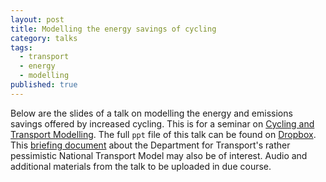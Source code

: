 ```yaml
---
layout: post
title: Modelling the energy savings of cycling
category: talks
tags: 
  - transport
  - energy
  - modelling
published: true
---
```


Below are the slides of a talk on modelling the energy and emissions savings offered by increased cycling. This is for a seminar on [Cycling and Transport Modelling](http://modellingonthemove.org/events/modelling-on-the-move-6-cycling-transport-modelling/). The full `ppt` file of this talk can be found on [Dropbox](https://www.dropbox.com/s/h7amogrzmbyzjzn/Energy-use-carbon.ppt). This [briefing document](https://github.com/Robinlovelace/energy-cycling/blob/master/ntm-dft-briefing.pdf?raw=true) about the Department for Transport's rather pessimistic National Transport Model may also be of interest. Audio and additional materials from the talk to be uploaded in due course.

<script async class="speakerdeck-embed" data-id="5093885064ca013102f332951b5ee316" data-ratio="1.33333333333333" src="//speakerdeck.com/assets/embed.js"></script>
